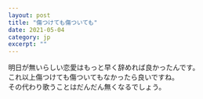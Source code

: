 ```yaml
---
layout: post
title: "傷つけても傷ついても" 
date: 2021-05-04   
category: jp
excerpt: ""
---
```


明日が無いらしい恋愛はもっと早く辞めれば良かったんです。   
これ以上傷つけても傷ついてもなかったら良いですね。   
その代わり歌うことはだんだん無くなるでしょう。
